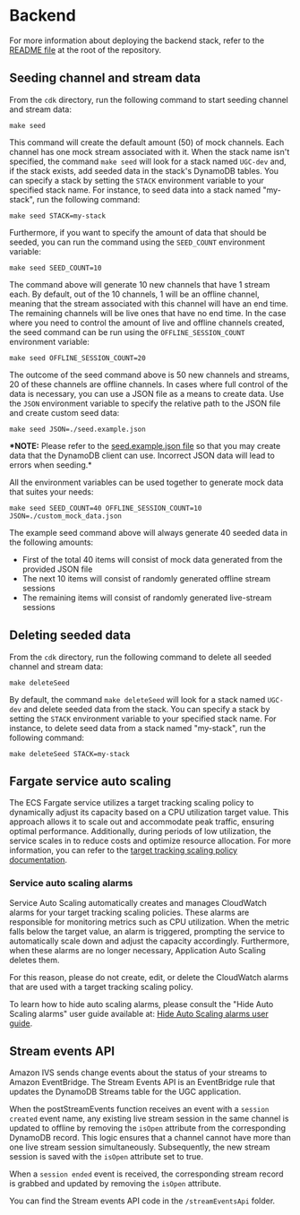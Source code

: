 # Backend

For more information about deploying the backend stack, refer to the [README file](../README.md#deployment) at the root of the repository.

## Seeding channel and stream data

From the `cdk` directory, run the following command to start seeding channel and stream data:

```shell
make seed
```

This command will create the default amount (50) of mock channels. Each channel has one mock stream associated with it. When the stack name isn't specified, the command `make seed` will look for a stack named `UGC-dev` and, if the stack exists, add seeded data in the stack's DynamoDB tables. You can specify a stack by setting the `STACK` environment variable to your specified stack name. For instance, to seed data into a stack named "my-stack", run the following command:

```shell
make seed STACK=my-stack
```

Furthermore, if you want to specify the amount of data that should be seeded, you can run the command using the `SEED_COUNT` environment variable:

```shell
make seed SEED_COUNT=10
```

The command above will generate 10 new channels that have 1 stream each. By default, out of the 10 channels, 1 will be an offline channel, meaning that the stream associated with this channel will have an end time. The remaining channels will be live ones that have no end time. In the case where you need to control the amount of live and offline channels created, the seed command can be run using the `OFFLINE_SESSION_COUNT` environment variable:

```shell
make seed OFFLINE_SESSION_COUNT=20
```

The outcome of the seed command above is 50 new channels and streams, 20 of these channels are offline channels. In cases where full control of the data is necessary, you can use a JSON file as a means to create data. Use the `JSON` environment variable to specify the relative path to the JSON file and create custom seed data:

```shell
make seed JSON=./seed.example.json
```

**\*NOTE:** Please refer to the [seed.example.json file](./seed.example.json) so that you may create data that the DynamoDB client can use. Incorrect JSON data will lead to errors when seeding.\*

All the environment variables can be used together to generate mock data that suites your needs:

```shell
make seed SEED_COUNT=40 OFFLINE_SESSION_COUNT=10 JSON=./custom_mock_data.json
```

The example seed command above will always generate 40 seeded data in the following amounts:
- First of the total 40 items will consist of mock data generated from the provided JSON file
- The next 10 items will consist of randomly generated offline stream sessions
- The remaining items will consist of randomly generated live-stream sessions

## Deleting seeded data

From the `cdk` directory, run the following command to delete all seeded channel and stream data:

```shell
make deleteSeed
```

By default, the command `make deleteSeed` will look for a stack named `UGC-dev` and delete seeded data from the stack. You can specify a stack by setting the `STACK` environment variable to your specified stack name. For instance, to delete seed data from a stack named "my-stack", run the following command:

```shell
make deleteSeed STACK=my-stack
```

## Fargate service auto scaling

The ECS Fargate service utilizes a target tracking scaling policy to dynamically adjust its capacity based on a CPU utilization target value. This approach allows it to scale out and accommodate peak traffic, ensuring optimal performance. Additionally, during periods of low utilization, the service scales in to reduce costs and optimize resource allocation. For more information, you can refer to the [target tracking scaling policy documentation](https://docs.aws.amazon.com/autoscaling/application/userguide/application-auto-scaling-target-tracking.html).

### Service auto scaling alarms

Service Auto Scaling automatically creates and manages CloudWatch alarms for your target tracking scaling policies. These alarms are responsible for monitoring metrics such as CPU utilization. When the metric falls below the target value, an alarm is triggered, prompting the service to automatically scale down and adjust the capacity accordingly. Furthermore, when these alarms are no longer necessary, Application Auto Scaling deletes them.

For this reason, please do not create, edit, or delete the CloudWatch alarms that are used with a target tracking scaling policy.

To learn how to hide auto scaling alarms, please consult the "Hide Auto Scaling alarms" user guide available at: [Hide Auto Scaling alarms user guide](https://docs.aws.amazon.com/AmazonCloudWatch/latest/monitoring/hide-autoscaling-alarms.html).

## Stream events API

Amazon IVS sends change events about the status of your streams to Amazon EventBridge. The Stream Events API is an EventBridge rule that updates the DynamoDB Streams table for the UGC application.

When the postStreamEvents function receives an event with a `session created` event name, any existing live stream session in the same channel is updated to offline by removing the `isOpen` attribute from the corresponding DynamoDB record. This logic ensures that a channel cannot have more than one live stream session simultaneously. Subsequently, the new stream session is saved with the `isOpen` attribute set to true.

When a `session ended` event is received, the corresponding stream record is grabbed and updated by removing the `isOpen` attribute.

You can find the Stream events API code in the `/streamEventsApi` folder.
